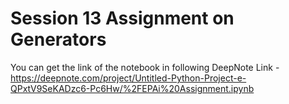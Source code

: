 # Session 13 Assignment on Generators


You can get the link of the notebook in following DeepNote Link - https://deepnote.com/project/Untitled-Python-Project-e-QPxtV9SeKADzc6-Pc6Hw/%2FEPAi%20Assignment.ipynb

